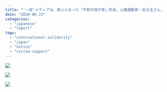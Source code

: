 ```yaml
---
title: "‘一部’メディアは、故人となった「平和の我が家」所長、人権運動家・吉元玉さん、正義記憶連帯に対する深刻な名誉毀損行為を直ちに中断してください!"
date: "2020-06-23"
categories: 
  - "japanese"
  - "report"
tags: 
  - "international-solidarity"
  - "japan"
  - "notice"
  - "victim-support"
---
```


![](http://womenandwar.net/kr/wp-content/uploads/2020/06/강혜정-20200618-‘일부’-언론은-고인이-되신-쉼터-소장님과-길원옥-인권운동가-정의기억연대의-명예를-심각하게-훼손하는-행위를-당장-중단하십시오-일본어.pdf_page_1-791x1024.jpg)

![](http://womenandwar.net/kr/wp-content/uploads/2020/06/강혜정-20200618-‘일부’-언론은-고인이-되신-쉼터-소장님과-길원옥-인권운동가-정의기억연대의-명예를-심각하게-훼손하는-행위를-당장-중단하십시오-일본어.pdf_page_2-791x1024.jpg)

![](http://womenandwar.net/kr/wp-content/uploads/2020/06/강혜정-20200618-‘일부’-언론은-고인이-되신-쉼터-소장님과-길원옥-인권운동가-정의기억연대의-명예를-심각하게-훼손하는-행위를-당장-중단하십시오-일본어.pdf_page_3-791x1024.jpg)
